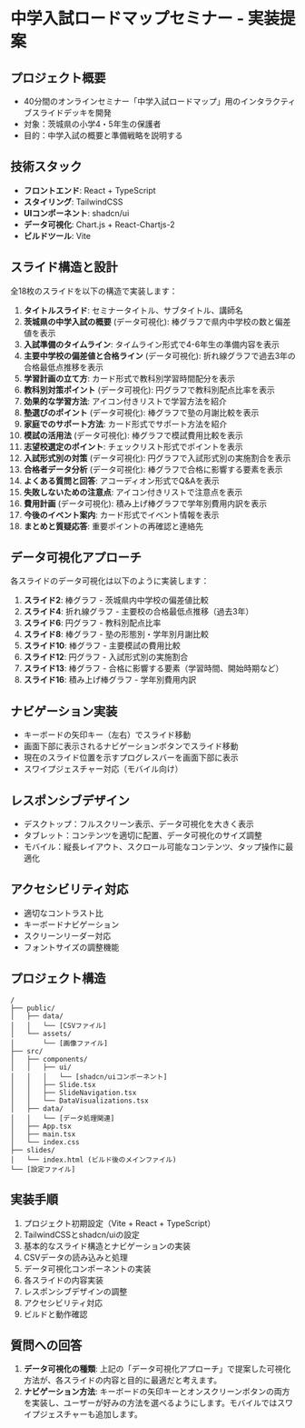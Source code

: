 # 中学入試ロードマップセミナー - 実装提案

## プロジェクト概要
- 40分間のオンラインセミナー「中学入試ロードマップ」用のインタラクティブスライドデッキを開発
- 対象：茨城県の小学4・5年生の保護者
- 目的：中学入試の概要と準備戦略を説明する

## 技術スタック
- **フロントエンド**: React + TypeScript
- **スタイリング**: TailwindCSS
- **UIコンポーネント**: shadcn/ui
- **データ可視化**: Chart.js + React-Chartjs-2
- **ビルドツール**: Vite

## スライド構造と設計
全18枚のスライドを以下の構造で実装します：

1. **タイトルスライド**: セミナータイトル、サブタイトル、講師名
2. **茨城県の中学入試の概要** (データ可視化): 棒グラフで県内中学校の数と偏差値を表示
3. **入試準備のタイムライン**: タイムライン形式で4-6年生の準備内容を表示
4. **主要中学校の偏差値と合格ライン** (データ可視化): 折れ線グラフで過去3年の合格最低点推移を表示
5. **学習計画の立て方**: カード形式で教科別学習時間配分を表示
6. **教科別対策ポイント** (データ可視化): 円グラフで教科別配点比率を表示
7. **効果的な学習方法**: アイコン付きリストで学習方法を紹介
8. **塾選びのポイント** (データ可視化): 棒グラフで塾の月謝比較を表示
9. **家庭でのサポート方法**: カード形式でサポート方法を紹介
10. **模試の活用法** (データ可視化): 棒グラフで模試費用比較を表示
11. **志望校選定のポイント**: チェックリスト形式でポイントを表示
12. **入試形式別の対策** (データ可視化): 円グラフで入試形式別の実施割合を表示
13. **合格者データ分析** (データ可視化): 棒グラフで合格に影響する要素を表示
14. **よくある質問と回答**: アコーディオン形式でQ&Aを表示
15. **失敗しないための注意点**: アイコン付きリストで注意点を表示
16. **費用計画** (データ可視化): 積み上げ棒グラフで学年別費用内訳を表示
17. **今後のイベント案内**: カード形式でイベント情報を表示
18. **まとめと質疑応答**: 重要ポイントの再確認と連絡先

## データ可視化アプローチ
各スライドのデータ可視化は以下のように実装します：

1. **スライド2**: 棒グラフ - 茨城県内中学校の偏差値比較
2. **スライド4**: 折れ線グラフ - 主要校の合格最低点推移（過去3年）
3. **スライド6**: 円グラフ - 教科別配点比率
4. **スライド8**: 棒グラフ - 塾の形態別・学年別月謝比較
5. **スライド10**: 棒グラフ - 主要模試の費用比較
6. **スライド12**: 円グラフ - 入試形式別の実施割合
7. **スライド13**: 棒グラフ - 合格に影響する要素（学習時間、開始時期など）
8. **スライド16**: 積み上げ棒グラフ - 学年別費用内訳

## ナビゲーション実装
- キーボードの矢印キー（左右）でスライド移動
- 画面下部に表示されるナビゲーションボタンでスライド移動
- 現在のスライド位置を示すプログレスバーを画面下部に表示
- スワイプジェスチャー対応（モバイル向け）

## レスポンシブデザイン
- デスクトップ：フルスクリーン表示、データ可視化を大きく表示
- タブレット：コンテンツを適切に配置、データ可視化のサイズ調整
- モバイル：縦長レイアウト、スクロール可能なコンテンツ、タップ操作に最適化

## アクセシビリティ対応
- 適切なコントラスト比
- キーボードナビゲーション
- スクリーンリーダー対応
- フォントサイズの調整機能

## プロジェクト構造
```
/
├── public/
│   ├── data/
│   │   └── [CSVファイル]
│   └── assets/
│       └── [画像ファイル]
├── src/
│   ├── components/
│   │   ├── ui/
│   │   │   └── [shadcn/uiコンポーネント]
│   │   ├── Slide.tsx
│   │   ├── SlideNavigation.tsx
│   │   └── DataVisualizations.tsx
│   ├── data/
│   │   └── [データ処理関連]
│   ├── App.tsx
│   ├── main.tsx
│   └── index.css
├── slides/
│   └── index.html (ビルド後のメインファイル)
└── [設定ファイル]
```

## 実装手順
1. プロジェクト初期設定（Vite + React + TypeScript）
2. TailwindCSSとshadcn/uiの設定
3. 基本的なスライド構造とナビゲーションの実装
4. CSVデータの読み込みと処理
5. データ可視化コンポーネントの実装
6. 各スライドの内容実装
7. レスポンシブデザインの調整
8. アクセシビリティ対応
9. ビルドと動作確認

## 質問への回答
1. **データ可視化の種類**: 上記の「データ可視化アプローチ」で提案した可視化方法が、各スライドの内容と目的に最適だと考えます。
2. **ナビゲーション方法**: キーボードの矢印キーとオンスクリーンボタンの両方を実装し、ユーザーが好みの方法を選べるようにします。モバイルではスワイプジェスチャーも追加します。

